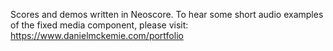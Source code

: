 Scores and demos written in Neoscore. To hear some short audio examples of the fixed media component, please visit: https://www.danielmckemie.com/portfolio